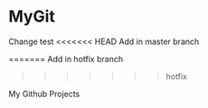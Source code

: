 MyGit
=====
Change test
<<<<<<< HEAD
Add in master branch 

=======
Add in hotfix branch
>>>>>>> hotfix

My Github Projects
